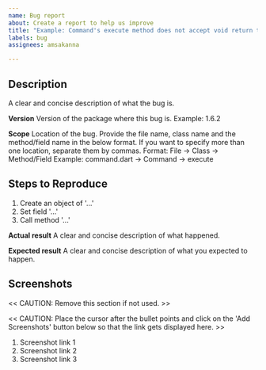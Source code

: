 ```yaml
---
name: Bug report
about: Create a report to help us improve
title: "Example: Command's execute method does not accept void return type"
labels: bug
assignees: amsakanna

---
```


## Description
A clear and concise description of what the bug is.

**Version**
Version of the package where this bug is.
Example: 1.6.2

**Scope**
Location of the bug. Provide the file name, class name and the method/field name in the below format. If you want to specify more than one location, separate them by commas.
Format: File -> Class -> Method/Field
Example: command.dart -> Command -> execute

## Steps to Reproduce
1. Create an object of '...'
2. Set field '...'
3. Call method '...'

**Actual result**
A clear and concise description of what happened.

**Expected result**
A clear and concise description of what you expected to happen.

## Screenshots
<< CAUTION: Remove this section if not used. >>

<< CAUTION: Place the cursor after the bullet points and click on the 'Add Screenshots' button below so that the link gets displayed here. >>

1. Screenshot link 1
2. Screenshot link 2
3. Screenshot link 3
